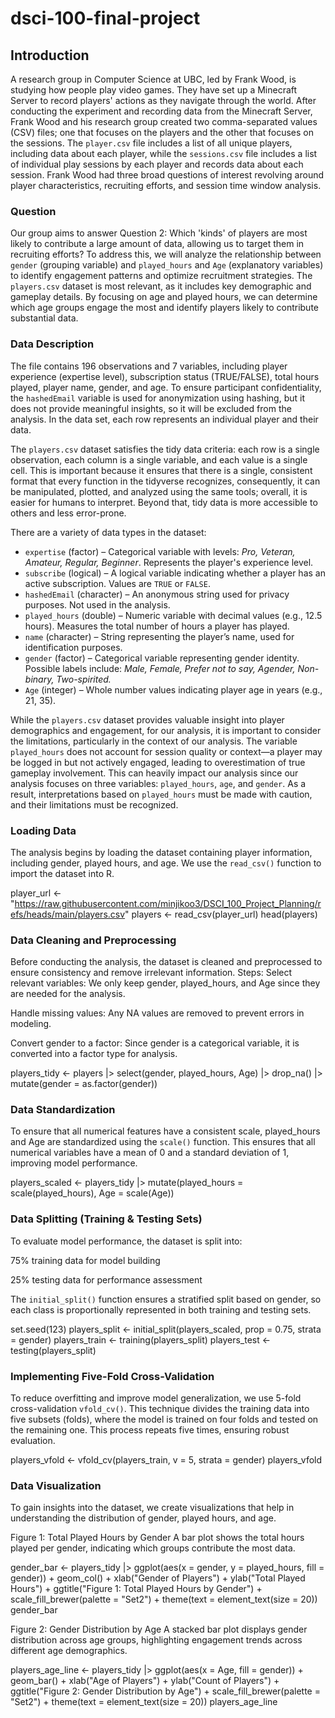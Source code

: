 # dsci-100-final-project
## Introduction
  A research group in Computer Science at UBC, led by Frank Wood, is studying how people play video games. They have set up a Minecraft Server to record players' actions as they navigate through the world. After conducting the experiment and recording data from the Minecraft Server, Frank Wood and his research group created two comma-separated values (CSV) files; one that focuses on the players and the other that focuses on the sessions. The `player.csv` file includes a list of all unique players, including data about each player, while the `sessions.csv` file includes a list of individual play sessions by each player and records data about each session. Frank Wood had three broad questions of interest revolving around player characteristics, recruiting efforts, and session time window analysis. 

### Question
  Our group aims to answer Question 2: Which 'kinds' of players are most likely to contribute a large amount of data, allowing us to target them in recruiting efforts? To address this, we will analyze the relationship between `gender` (grouping variable) and `played_hours` and `Age` (explanatory variables) to identify engagement patterns and optimize recruitment strategies. The `players.csv` dataset is most relevant, as it includes key demographic and gameplay details. By focusing on age and played hours, we can determine which age groups engage the most and identify players likely to contribute substantial data. 

 ### Data Description
  The file contains 196 observations and 7 variables, including player experience (expertise level), subscription status (TRUE/FALSE), total hours played, player name, gender, and age. To ensure participant confidentiality, the `hashedEmail` variable is used for anonymization using hashing, but it does not provide meaningful insights, so it will be excluded from the analysis. In the data set, each row represents an individual player and their data. 
 
  The `players.csv` dataset satisfies the tidy data criteria: each row is a single observation, each column is a single variable, and each value is a single cell. This is important because it ensures that there is a single, consistent format that every function in the tidyverse recognizes, consequently, it can be manipulated, plotted, and analyzed using the same tools; overall, it is easier for humans to interpret. Beyond that, tidy data is more accessible to others and less error-prone. 

There are a variety of data types in the dataset: 
* `expertise` (factor) – Categorical variable with levels: _Pro, Veteran, Amateur, Regular, Beginner_. Represents the player's experience level. 
* `subscribe` (logical) – A logical variable indicating whether a player has an active subscription. Values are `TRUE` or `FALSE`. 
* `hashedEmail` (character) – An anonymous string used for privacy purposes. Not used in the analysis.
* `played_hours` (double) – Numeric variable with decimal values (e.g., 12.5 hours). Measures the total number of hours a player has played.
* `name` (character) – String representing the player’s name, used for identification purposes. 
* `gender` (factor) – Categorical variable representing gender identity. Possible labels include: _Male, Female, Prefer not to say, Agender, Non-binary, Two-spirited._
* `Age` (integer) – Whole number values indicating player age in years (e.g., 21, 35). 

While the `players.csv` dataset provides valuable insight into player demographics and engagement, for our analysis, it is important to consider the limitations, particularly in the context of our analysis. The variable `played_hours` does not account for session quality or context—a player may be logged in but not actively engaged, leading to overestimation of true gameplay involvement. This can heavily impact our analysis since our analysis focuses on three variables: `played_hours`, `age`, and `gender`. As a result, interpretations based on `played_hours` must be made with caution, and their limitations must be recognized. 

### Loading Data
The analysis begins by loading the dataset containing player information, including gender, played hours, and age. We use the `read_csv()` function to import the dataset into R.

player_url <- "https://raw.githubusercontent.com/minjikoo3/DSCI_100_Project_Planning/refs/heads/main/players.csv"
players <- read_csv(player_url)
head(players)

###  Data Cleaning and Preprocessing
Before conducting the analysis, the dataset is cleaned and preprocessed to ensure consistency and remove irrelevant information.
Steps:
Select relevant variables: We only keep gender, played_hours, and Age since they are needed for the analysis.

Handle missing values: Any NA values are removed to prevent errors in modeling.

Convert gender to a factor: Since gender is a categorical variable, it is converted into a factor type for analysis.

players_tidy <- players |>
select(gender, played_hours, Age) |>
drop_na() |> 
mutate(gender = as.factor(gender))

### Data Standardization
To ensure that all numerical features have a consistent scale, played_hours and Age are standardized using the `scale()` function. This ensures that all numerical variables have a mean of 0 and a standard deviation of 1, improving model performance.

players_scaled <- players_tidy |>
mutate(played_hours = scale(played_hours), Age = scale(Age))

### Data Splitting (Training & Testing Sets)
To evaluate model performance, the dataset is split into:

75% training data for model building

25% testing data for performance assessment

The `initial_split()` function ensures a stratified split based on gender, so each class is proportionally represented in both training and testing sets.

set.seed(123)
players_split <- initial_split(players_scaled, prop = 0.75, strata = gender)
players_train <- training(players_split)
players_test <- testing(players_split)

### Implementing Five-Fold Cross-Validation
To reduce overfitting and improve model generalization, we use 5-fold cross-validation `vfold_cv()`. This technique divides the training data into five subsets (folds), where the model is trained on four folds and tested on the remaining one. This process repeats five times, ensuring robust evaluation.

players_vfold <- vfold_cv(players_train, v = 5, strata = gender)
players_vfold

### Data Visualization
To gain insights into the dataset, we create visualizations that help in understanding the distribution of gender, played hours, and age.

Figure 1: Total Played Hours by Gender
A bar plot shows the total hours played per gender, indicating which groups contribute the most data.

gender_bar <- players_tidy |>
ggplot(aes(x = gender, y = played_hours, fill = gender)) +
geom_col() +
xlab("Gender of Players") +
ylab("Total Played Hours") +
ggtitle("Figure 1: Total Played Hours by Gender") +
scale_fill_brewer(palette = "Set2") +
theme(text = element_text(size = 20))
gender_bar

Figure 2: Gender Distribution by Age
A stacked bar plot displays gender distribution across age groups, highlighting engagement trends across different age demographics.

players_age_line <- players_tidy |>
ggplot(aes(x = Age, fill = gender)) + 
geom_bar() + 
xlab("Age of Players") +
ylab("Count of Players") +
ggtitle("Figure 2: Gender Distribution by Age") +
scale_fill_brewer(palette = "Set2") + 
theme(text = element_text(size = 20))
players_age_line
